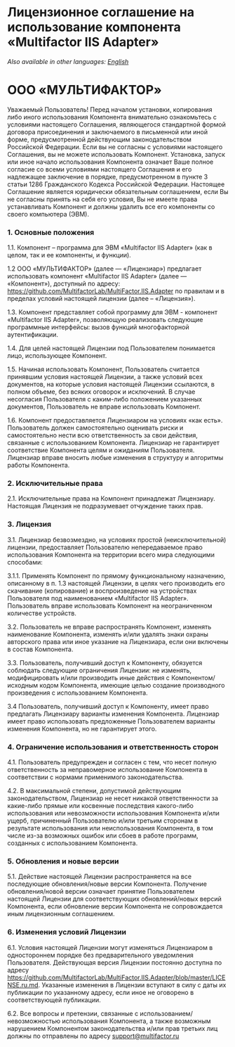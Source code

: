# Лицензионное соглашение на использование компонента «Multifactor IIS Adapter»

_Also available in other languages: [English](LICENSE.md)_

# ООО «МУЛЬТИФАКТОР»

Уважаемый Пользователь! Перед началом установки, копирования либо иного использования Компонента внимательно ознакомьтесь с условиями настоящего Соглашения, являющегося стандартной формой договора присоединения и заключаемого в письменной или иной форме, предусмотренной действующим законодательством Российской Федерации. Если вы не согласны с условиями настоящего Соглашения, вы не можете использовать Компонент. Установка, запуск или иное начало использования Компонента означает Ваше полное согласие со всеми условиями настоящего Соглашения и его надлежащее заключение в порядке, предусмотренном в пункте 3 статьи 1286 Гражданского Кодекса Российской Федерации. Настоящее Соглашение является юридически обязательным соглашением, если Вы не согласны принять на себя его условия, Вы не имеете права устанавливать Компонент и должны удалить все его компоненты со своего компьютера (ЭВМ).

### 1. Основные положения

1.1. Компонент – программа для ЭВМ «Multifactor IIS Adapter» (как в целом, так и ее компоненты, и функции).

1.2 ООО «МУЛЬТИФАКТОР» (далее — «Лицензиар») предлагает использовать компонент «Multifactor IIS Adapter» (далее — «Компонент»), доступный по адресу: https://github.com/MultifactorLab/MultiFactor.IIS.Adapter по правилам и в пределах условий настоящей лицензии (далее – «Лицензия»).

1.3. Компонент представляет собой программу для ЭВМ - компонент «Multifactor IIS Adapter», позволяющую реализовать следующие программные интерфейсы: вызов функций многофакторной аутентификации.

1.4. Для целей настоящей Лицензии под Пользователем понимается лицо, использующее Компонент.

1.5. Начиная использовать Компонент, Пользователь считается принявшим условия настоящей Лицензии, а также условий всех документов, на которые условия настоящей Лицензии ссылаются, в полном объеме, без всяких оговорок и исключений. В случае несогласия Пользователя с каким-либо положением указанных документов, Пользователь не вправе использовать Компонент.

1.6. Компонент предоставляется Лицензиаром на условиях «как есть». Пользователь должен самостоятельно оценивать риски и самостоятельно нести всю ответственность за свои действия, связанные с использованием Компонента. Лицензиар не гарантирует соответствие Компонента целям и ожиданиям Пользователя. Лицензиар вправе вносить любые изменения в структуру и алгоритмы работы Компонента.

### 2. Исключительные права

2.1. Исключительные права на Компонент принадлежат Лицензиару. Настоящая Лицензия не подразумевает отчуждение таких прав.

### 3. Лицензия

3.1. Лицензиар безвозмездно, на условиях простой (неисключительной) лицензии, предоставляет Пользователю непередаваемое право использования Компонента на территории всего мира следующими способами:

3.1.1. Применять Компонент по прямому функциональному назначению, описанному в п. 1.3 настоящей Лицензии, в целях чего производить его скачивание (копирование) и воспроизведение на устройствах Пользователя под наименованием «Multifactor IIS Adapter». Пользователь вправе использовать Компонент на неограниченном количестве устройств.

3.2. Пользователь не вправе распространять Компонент, изменять наименование Компонента, изменять и/или удалять знаки охраны авторского права или иное указание на Лицензиара, если они включены в состав Компонента.

3.3. Пользователь, получивший доступ к Компоненту, обязуется соблюдать следующие ограничения Лицензии: не изменять, модифицировать и/или производить иные действия с Компонентом/исходным кодом Компонента, имеющие целью создание производного произведения с использованием Компонента.

3.4 Пользователь, получивший доступ к Компоненту, имеет право предлагать Лицензиару варианты изменения Компонента. Лицензиар имеет право использовать предложенные Пользователем варианты изменения Компонента, но не гарантирует этого.

### 4. Ограничение использования и ответственность сторон

4.1. Пользователь предупрежден и согласен с тем, что несет полную ответственность за неправомерное использование Компонента в соответствии с нормами применимого законодательства.

4.2. В максимальной степени, допустимой действующим законодательством, Лицензиар не несет никакой ответственности за какие-либо прямые или косвенные последствия какого-либо использования или невозможности использования Компонента и/или ущерб, причиненный Пользователю и/или третьим сторонам в результате использования или неиспользования Компонента, в том числе из-за возможных ошибок или сбоев в работе программ, созданных с использованием Компонента.

### 5. Обновления и новые версии

5.1. Действие настоящей Лицензии распространяется на все последующие обновления/новые версии Компонента. Получение обновления/новой версии означает принятие Пользователем настоящей Лицензии для соответствующих обновлений/новых версий Компонента, если обновление версии Компонента не сопровождается иным лицензионным соглашением.

### 6. Изменения условий Лицензии

6.1. Условия настоящей Лицензии могут изменяться Лицензиаром в одностороннем порядке без предварительного уведомления Пользователя. Действующая версия Лицензии постоянно доступна по адресу https://github.com/MultifactorLab/MultiFactor.IIS.Adapter/blob/master/LICENSE.ru.md. Указанные изменения в Лицензии вступают в силу с даты их публикации по указанному адресу, если иное не оговорено в соответствующей публикации.

6.2. Все вопросы и претензии, связанные с использованием/невозможностью использования Компонента, а также возможным нарушением Компонентом законодательства и/или прав третьих лиц должны по отправлены по адресу support@multifactor.ru